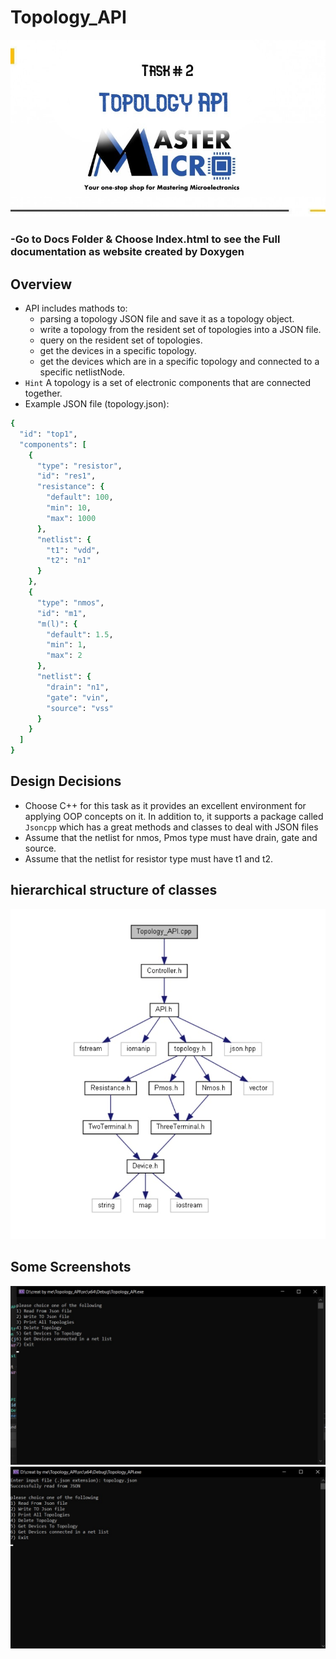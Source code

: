# Topology_API

  <img src="./Imgs/task2.jpg">

<h3>-Go to Docs Folder & Choose Index.html to see the Full documentation as website created by Doxygen</h3>

## Overview
+ API includes mathods to:
  - parsing a topology JSON file and save it as a topology object.
  - write a topology from the resident set of topologies into a JSON file.
  - query on the resident set of topologies.
  - get the devices in a specific topology.
  - get the devices which are in a specific topology and connected to a specific netlistNode.
+ `Hint` A topology is a set of electronic components that are connected together.
+ Example JSON file (topology.json):
```ruby
{
  "id": "top1",
  "components": [
    {
      "type": "resistor",
      "id": "res1",
      "resistance": {
        "default": 100,
        "min": 10,
        "max": 1000
      },
      "netlist": {
        "t1": "vdd",
        "t2": "n1"
      }
    },
    {
      "type": "nmos",
      "id": "m1",
      "m(l)": {
        "default": 1.5,
        "min": 1,
        "max": 2
      },
      "netlist": {
        "drain": "n1",
        "gate": "vin",
        "source": "vss"
      }
    }
  ]
}
```

## Design Decisions
+ Choose C++ for this task as it provides an excellent environment for applying OOP concepts on it. 
In addition to, it supports a package called `Jsoncpp` which has a great methods and classes to deal with JSON files
+ Assume that the netlist for nmos, Pmos type must have drain, gate and source.
+ Assume that the netlist for resistor type must have t1 and t2.


## hierarchical structure of classes
  <img src="./Imgs/Diagram.jpg">


## Some Screenshots
  <img src="./Imgs/first img.jpg">
  <img src="./Imgs/second img.jpg">

